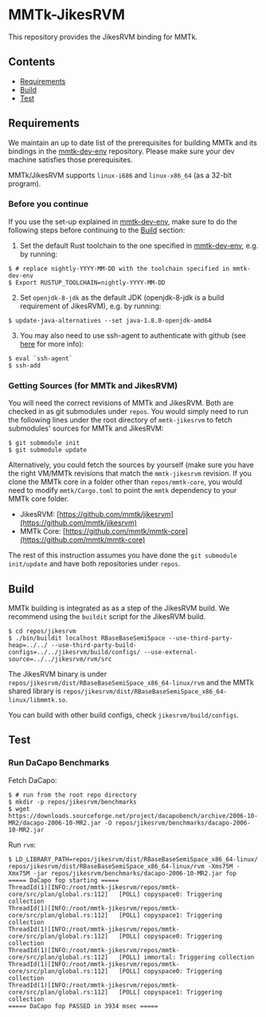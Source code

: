 # MMTk-JikesRVM  
  
This repository provides the JikesRVM binding for MMTk.
  
## Contents

* [Requirements](#requirements)
* [Build](#build)
* [Test](#test)
  
## Requirements
  
We maintain an up to date list of the prerequisites for building MMTk and its bindings in the [mmtk-dev-env](https://github.com/mmtk/mmtk-dev-env) repository.
Please make sure your dev machine satisfies those prerequisites.

MMTk/JikesRVM supports `linux-i686` and `linux-x86_64` (as a 32-bit program).
  
### Before you continue

If you use the set-up explained in [mmtk-dev-env](https://github.com/mmtk/mmtk-dev-env), make sure to do the following steps before continuing to the [Build](#build) section:

1. Set the default Rust toolchain to the one specified in [mmtk-dev-env](https://github.com/mmtk/mmtk-dev-env), e.g. by running:

```console
$ # replace nightly-YYYY-MM-DD with the toolchain specified in mmtk-dev-env
$ Export RUSTUP_TOOLCHAIN=nightly-YYYY-MM-DD
```

2. Set `openjdk-8-jdk` as the default JDK (openjdk-8-jdk is a build requirement of JikesRVM), e.g. by running:

```console
$ update-java-alternatives --set java-1.8.0-openjdk-amd64
```

3. You may also need to use ssh-agent to authenticate with github (see [here](https://github.com/rust-lang/cargo/issues/3487) for more info):

```console
$ eval `ssh-agent`
$ ssh-add
```

### Getting Sources (for MMTk and JikesRVM)

You will need the correct revisions of MMTk and JikesRVM.
Both are checked in as git submodules under `repos`.
You would simply need to run the following lines under the root directory of `mmtk-jikesrvm` to fetch submodules' sources for MMTk and JikesRVM:

```console
$ git submodule init
$ git submodule update
```

Alternatively, you could fetch the sources by yourself (make sure you have the right VM/MMTk revisions that match the `mmtk-jikesrvm` revision.
If you clone the MMTk core in a folder other than `repos/mmtk-core`, you would need to modify `mmtk/Cargo.toml` to point the `mmtk` dependency to your MMTk core folder.

* JikesRVM: [https://github.com/mmtk/jikesrvm](https://github.com/mmtk/jikesrvm)
* MMTk Core: [https://github.com/mmtk/mmtk-core](https://github.com/mmtk/mmtk-core)

The rest of this instruction assumes you have done the `git submodule init/update` and have both repositories under `repos`.

## Build

MMTk building is integrated as as a step of the JikesRVM build.
We recommend using the `buildit` script for the JikesRVM build.

```console
$ cd repos/jikesrvm
$ ./bin/buildit localhost RBaseBaseSemiSpace --use-third-party-heap=../../ --use-third-party-build-configs=../../jikesrvm/build/configs/ --use-external-source=../../jikesrvm/rvm/src
```

The JikesRVM binary is under `repos/jikesrvm/dist/RBaseBaseSemiSpace_x86_64-linux/rvm` and the MMTk shared library is `repos/jikesrvm/dist/RBaseBaseSemiSpace_x86_64-linux/libmmtk.so`.

You can build with other build configs, check `jikesrvm/build/configs`.

## Test

### Run DaCapo Benchmarks

Fetch DaCapo:

```console
$ # run from the root repo directory
$ mkdir -p repos/jikesrvm/benchmarks
$ wget https://downloads.sourceforge.net/project/dacapobench/archive/2006-10-MR2/dacapo-2006-10-MR2.jar -O repos/jikesrvm/benchmarks/dacapo-2006-10-MR2.jar
```

Run `rvm`:

```console
$ LD_LIBRARY_PATH=repos/jikesrvm/dist/RBaseBaseSemiSpace_x86_64-linux/ repos/jikesrvm/dist/RBaseBaseSemiSpace_x86_64-linux/rvm -Xms75M -Xmx75M -jar repos/jikesrvm/benchmarks/dacapo-2006-10-MR2.jar fop
===== DaCapo fop starting =====
ThreadId(1)[INFO:/root/mmtk-jikesrvm/repos/mmtk-core/src/plan/global.rs:112]   [POLL] copyspace0: Triggering collection
ThreadId(1)[INFO:/root/mmtk-jikesrvm/repos/mmtk-core/src/plan/global.rs:112]   [POLL] copyspace1: Triggering collection
ThreadId(1)[INFO:/root/mmtk-jikesrvm/repos/mmtk-core/src/plan/global.rs:112]   [POLL] copyspace0: Triggering collection
ThreadId(1)[INFO:/root/mmtk-jikesrvm/repos/mmtk-core/src/plan/global.rs:112]   [POLL] immortal: Triggering collection
ThreadId(1)[INFO:/root/mmtk-jikesrvm/repos/mmtk-core/src/plan/global.rs:112]   [POLL] copyspace0: Triggering collection
ThreadId(1)[INFO:/root/mmtk-jikesrvm/repos/mmtk-core/src/plan/global.rs:112]   [POLL] copyspace1: Triggering collection
===== DaCapo fop PASSED in 3934 msec =====
```
